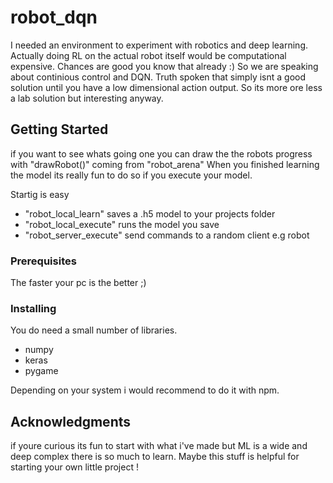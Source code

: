 # robot_dqn
I needed an environment to experiment with robotics and deep learning. Actually doing RL on the actual robot itself would be 
computational expensive. Chances are good you know that already :) So we are speaking about continious control and DQN. Truth spoken that simply isnt a good solution until you have a low dimensional action output. So its more ore less a lab solution but interesting anyway.

## Getting Started

if you want to see whats going one you can draw the the robots progress with "drawRobot()" coming from "robot_arena"
When you finished learning the model its really fun to do so if you execute your model.

Startig is easy 
  - "robot_local_learn" saves a .h5 model to your projects folder
  - "robot_local_execute" runs the model you save
  - "robot_server_execute" send commands to a random client e.g robot

### Prerequisites

The faster your pc is the better ;)

### Installing

You do need a small number of libraries.

  - numpy
  - keras
  - pygame
 
Depending on your system i would recommend to do it with npm.


## Acknowledgments

if youre curious its fun to start with what i've made but ML is a wide and deep complex there is so much to learn.
Maybe this stuff is helpful for starting your own little project ! 
